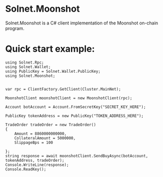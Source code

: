 # Solnet.Moonshot
Solnet.Moonshot is a C# client implementation of the Moonshot on-chain program.

# Quick start example:
```
using Solnet.Rpc;
using Solnet.Wallet;
using PublicKey = Solnet.Wallet.PublicKey;
using Solnet.Moonshot;


var rpc = ClientFactory.GetClient(Cluster.MainNet);

MoonshotClient moonshotClient = new MoonshotClient(rpc);

Account botAccount = Account.FromSecretKey("SECRET_KEY_HERE");

PublicKey tokenAddress = new PublicKey("TOKEN_ADDRESS_HERE");

TradeOrder tradeOrder = new TradeOrder()
{
    Amount = 8860000000000,
    CollateralAmount = 5000000,
    SlippageBps = 100

};
string response = await moonshotClient.SendBuyAsync(botAccount, tokenAddress, tradeOrder);
Console.WriteLine(response);    
Console.ReadKey();


```

